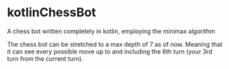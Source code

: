 # kotlinChessBot
A chess bot written completely in kotlin, employing the minimax algorithm

The chess bot can be stretched to a max depth of 7 as of now. Meaning that it can see every possible move up to and including the 6th turn (your 3rd turn from the current turn).
